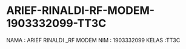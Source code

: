 # ARIEF-RINALDI-RF-MODEM-1903332099-TT3C
NAMA : ARIEF RINALDI _RF MODEM NIM : 1903332099 KELAS :TT3C
